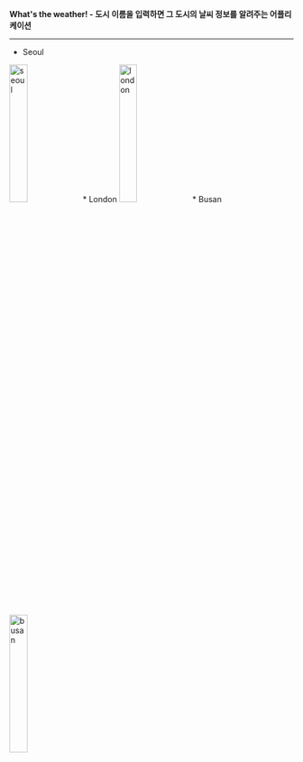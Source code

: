 **What's the weather! - 도시 이름을 입력하면 그 도시의 날씨 정보를 알려주는 어플리케이션**
______________________________________
* Seoul
<img width="25%" alt="seoul" src="https://user-images.githubusercontent.com/52595663/110782065-067f7680-82aa-11eb-8065-7eba05ba0065.png">
* London
<img width="25%" alt="london" src="https://user-images.githubusercontent.com/52595663/110782098-113a0b80-82aa-11eb-94d4-b2899f9c87bc.png">
* Busan
<img width="25%" alt="busan" src="https://user-images.githubusercontent.com/52595663/110782119-18f9b000-82aa-11eb-99c6-9eedb53a05d2.png">

